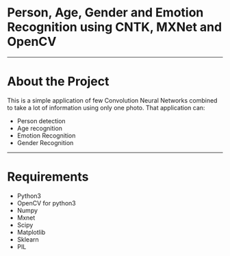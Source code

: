 # Person, Age, Gender and Emotion Recognition using CNTK, MXNet and OpenCV
---
# About the Project
This is a simple application of few Convolution Neural Networks combined to take a lot of information using only one photo. That application can:
  * Person detection
  * Age recognition
  * Emotion Recognition
  * Gender Recognition

---
# Requirements
  * Python3
  * OpenCV for python3
  * Numpy
  * Mxnet
  * Scipy
  * Matplotlib
  * Sklearn
  * PIL
